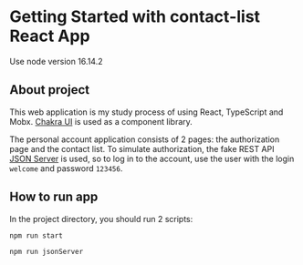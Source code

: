 # Getting Started with contact-list React App

Use node version 16.14.2

## About project

This web application is my study process of using React, TypeScript and Mobx. [Chakra UI](https://chakra-ui.com/) is used as a component library.

The personal account application consists of 2 pages: the authorization page and the contact list. To simulate authorization, the fake REST API [JSON Server](https://github.com/typicode/json-server) is used, so to log in to the account, use the user with the login `welcome` and password `123456`.

## How to run app

In the project directory, you should run 2 scripts:

`npm run start` 

`npm run jsonServer` 

